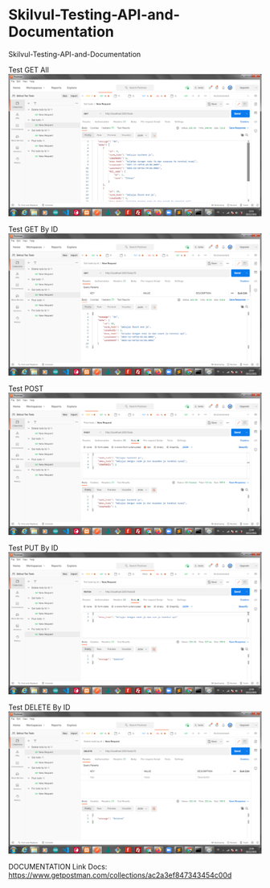 # Skilvul-Testing-API-and-Documentation
Skilvul-Testing-API-and-Documentation

Test GET All
<img src="test get all.png">

Test GET By ID
<img src="test get by id.png">

Test POST
<img src="test post.png">

Test PUT By ID
<img src="test put by id.png">

Test DELETE By ID
<img src="test delete by id.png">

DOCUMENTATION Link Docs: https://www.getpostman.com/collections/ac2a3ef847343454c00d

